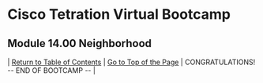 # Cisco Tetration Virtual Bootcamp
  
## Module 14.00  Neighborhood



| [Return to Table of Contents](https://tetration.guru/bootcamp/) | [Go to Top of the Page](README.md) | CONGRATULATIONS! -- END OF BOOTCAMP -- |